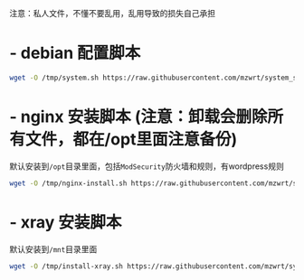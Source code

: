 注意：私人文件，不懂不要乱用，乱用导致的损失自己承担
# - debian 配置脚本
   ```bash
   wget -O /tmp/system.sh https://raw.githubusercontent.com/mzwrt/system_script/refs/heads/main/debian/system.sh && bash /tmp/system.sh && rm -f /tmp/system.sh
```

# - nginx 安装脚本 (注意：卸载会删除所有文件，都在/opt里面注意备份)
默认安装到`/opt`目录里面，包括`ModSecurity`防火墙和规则，有wordpress规则
   ```bash
   wget -O /tmp/nginx-install.sh https://raw.githubusercontent.com/mzwrt/system_script/refs/heads/main/nginx/nginx-install.sh && bash /tmp/nginx-install.sh && rm -f /tmp/nginx-install.sh
```

# - xray 安装脚本
默认安装到`/mnt`目录里面
   ```bash
   wget -O /tmp/install-xray.sh https://raw.githubusercontent.com/mzwrt/system_script/refs/heads/main/xray/install-xray.sh && bash /tmp/install-xray.sh && rm -f /tmp/install-xray.sh
```
